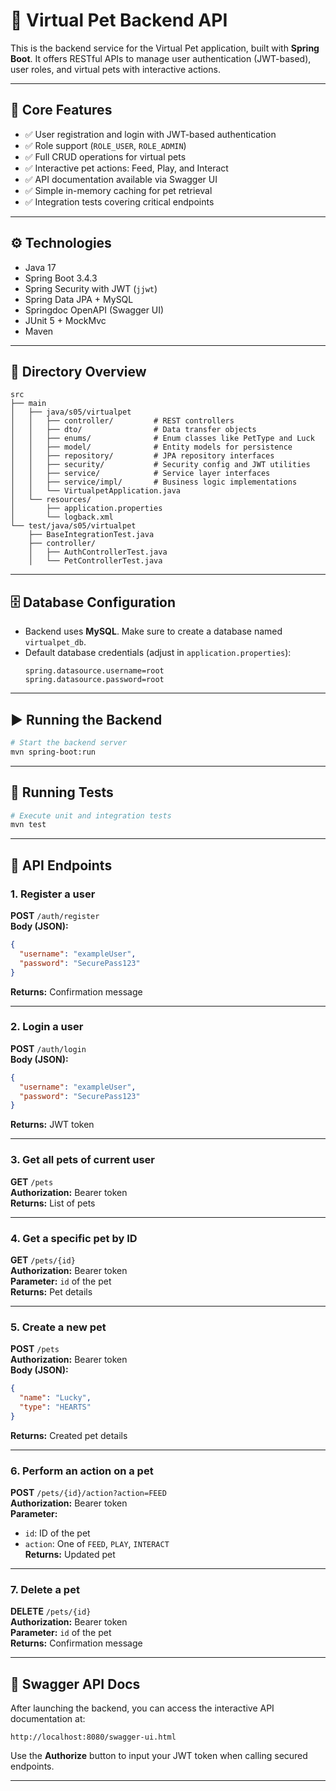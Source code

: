 # 🐾 Virtual Pet Backend API

This is the backend service for the Virtual Pet application, built with **Spring Boot**. It offers RESTful APIs to manage user authentication (JWT-based), user roles, and virtual pets with interactive actions.

---

## 🚀 Core Features

- ✅ User registration and login with JWT-based authentication
- ✅ Role support (`ROLE_USER`, `ROLE_ADMIN`)
- ✅ Full CRUD operations for virtual pets
- ✅ Interactive pet actions: Feed, Play, and Interact
- ✅ API documentation available via Swagger UI
- ✅ Simple in-memory caching for pet retrieval
- ✅ Integration tests covering critical endpoints

---

## ⚙️ Technologies

- Java 17
- Spring Boot 3.4.3
- Spring Security with JWT (`jjwt`)
- Spring Data JPA + MySQL
- Springdoc OpenAPI (Swagger UI)
- JUnit 5 + MockMvc
- Maven

---

## 📁 Directory Overview

```
src
├── main
│   ├── java/s05/virtualpet
│   │   ├── controller/         # REST controllers
│   │   ├── dto/                # Data transfer objects
│   │   ├── enums/              # Enum classes like PetType and Luck
│   │   ├── model/              # Entity models for persistence
│   │   ├── repository/         # JPA repository interfaces
│   │   ├── security/           # Security config and JWT utilities
│   │   ├── service/            # Service layer interfaces
│   │   ├── service/impl/       # Business logic implementations
│   │   └── VirtualpetApplication.java
│   └── resources/
│       ├── application.properties
│       └── logback.xml
└── test/java/s05/virtualpet
    ├── BaseIntegrationTest.java
    ├── controller/
    │   ├── AuthControllerTest.java
    │   └── PetControllerTest.java
```

---

## 🗄️ Database Configuration

- Backend uses **MySQL**. Make sure to create a database named `virtualpet_db`.
- Default database credentials (adjust in `application.properties`):
  ```properties
  spring.datasource.username=root
  spring.datasource.password=root
  ```

---

## ▶️ Running the Backend

```bash
# Start the backend server
mvn spring-boot:run
```

---

## 🧪 Running Tests

```bash
# Execute unit and integration tests
mvn test
```

---

## 🔌 API Endpoints

### 1. Register a user  
**POST** `/auth/register`  
**Body (JSON):**
```json
{
  "username": "exampleUser",
  "password": "SecurePass123"
}
```  
**Returns:** Confirmation message

---

### 2. Login a user  
**POST** `/auth/login`  
**Body (JSON):**
```json
{
  "username": "exampleUser",
  "password": "SecurePass123"
}
```  
**Returns:** JWT token

---

### 3. Get all pets of current user  
**GET** `/pets`  
**Authorization:** Bearer token  
**Returns:** List of pets

---

### 4. Get a specific pet by ID  
**GET** `/pets/{id}`  
**Authorization:** Bearer token  
**Parameter:** `id` of the pet  
**Returns:** Pet details

---

### 5. Create a new pet  
**POST** `/pets`  
**Authorization:** Bearer token  
**Body (JSON):**
```json
{
  "name": "Lucky",
  "type": "HEARTS"
}
```  
**Returns:** Created pet details

---

### 6. Perform an action on a pet  
**POST** `/pets/{id}/action?action=FEED`  
**Authorization:** Bearer token  
**Parameter:**  
- `id`: ID of the pet  
- `action`: One of `FEED`, `PLAY`, `INTERACT`  
**Returns:** Updated pet

---

### 7. Delete a pet  
**DELETE** `/pets/{id}`  
**Authorization:** Bearer token  
**Parameter:** `id` of the pet  
**Returns:** Confirmation message

---

## 📖 Swagger API Docs

After launching the backend, you can access the interactive API documentation at:

```
http://localhost:8080/swagger-ui.html
```

Use the **Authorize** button to input your JWT token when calling secured endpoints.

---
